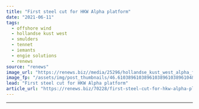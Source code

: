 ```yaml
---
title: "First steel cut for HKW Alpha platform"
date: "2021-06-11"
tags: 
  - offshore wind
  - hollandse kust west
  - smulders
  - tennet
  - iemants
  - engie solutions
  - renews
source: "renews"
image_url: "https://renews.biz//media/25296/hollandse_kust_west_alpha_first_steel_cut_credit_smulders.jpeg?mode=crop&width=770&heightratio=0.6103896103896103896103896104&slimmage=true"
image_fp: "/assets/img/post_thumbnails/46.6103896103896103896103896104&slimmage=true"
lead: "First steel cut for HKW Alpha platform"
article_url: "https://renews.biz/70228/first-steel-cut-for-hkw-alpha-platform/"
---
```


---
